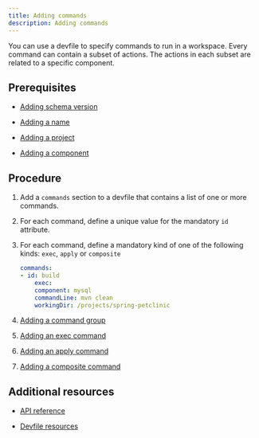 ```yaml
---
title: Adding commands
description: Adding commands
---
```


You can use a devfile to specify commands to run in a workspace. Every
command can contain a subset of actions. The actions in each subset are
related to a specific component.

## Prerequisites

- [Adding schema version](./versions)

- [Adding a name](./metadata)

- [Adding a project](./adding-projects)

- [Adding a component](./adding-components)

## Procedure

1. Add a `commands` section to a devfile that contains a list of one or
    more commands.

2. For each command, define a unique value for the mandatory `id`
    attribute.

3. For each command, define a mandatory kind of one of the following
    kinds: `exec`, `apply` or `composite`

    ```yaml {% title="sample command" filename="devfile.yaml" %}
    commands:
    - id: build
        exec:
        component: mysql
        commandLine: mvn clean
        workingDir: /projects/spring-petclinic

    ```

4. [Adding a command group](./adding-a-command-group)

5. [Adding an exec command](./adding-an-exec-command)

6. [Adding an apply command](./adding-an-apply-command)

7. [Adding a composite command](./adding-a-composite-command)

## Additional resources

- [API reference](./devfile-schema)

- [Devfile resources](./resources)
